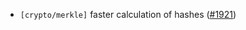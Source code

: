 - `[crypto/merkle]` faster calculation of hashes ([#1921](https://github.com/depinnetwork/por-consensus/pull/1921))

